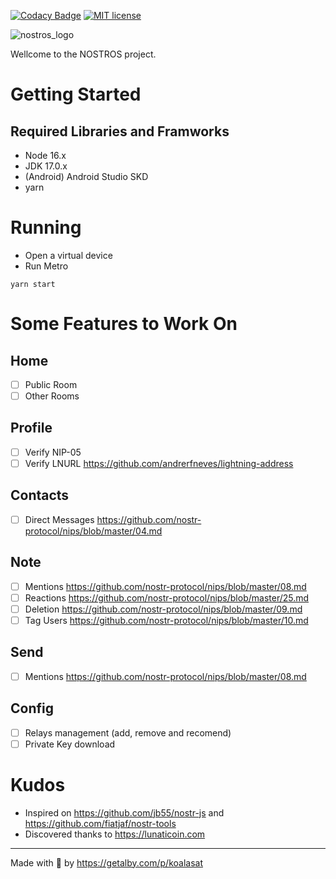 [![Codacy Badge](https://app.codacy.com/project/badge/Grade/db3100f978a542d588f8ae9a4abf2d55)](https://www.codacy.com/gh/KoalaSat/sats-4-likes-bot/dashboard?utm_source=github.com&amp;utm_medium=referral&amp;utm_content=KoalaSat/sats-4-likes-bot&amp;utm_campaign=Badge_Grade)
[![MIT license](https://img.shields.io/badge/license-MIT-green)](https://github.com/KoalaSat/sats-4-likes-bot/blob/main/LICENSE)

![nostros_logo](https://user-images.githubusercontent.com/111684255/197588983-2a196d74-0f1e-45e8-be56-0da8c1602835.png)

Wellcome to the NOSTROS project. 

# Getting Started

## Required Libraries and Framworks
- Node 16.x
- JDK 17.0.x
- (Android) Android Studio SKD
- yarn

# Running

- Open a virtual device
- Run Metro
```
yarn start
```

# Some Features to Work On

## Home
- [ ] Public Room
- [ ] Other Rooms
## Profile 
- [ ] Verify NIP-05
- [ ] Verify LNURL https://github.com/andrerfneves/lightning-address
## Contacts
- [ ] Direct Messages https://github.com/nostr-protocol/nips/blob/master/04.md
## Note
- [ ] Mentions https://github.com/nostr-protocol/nips/blob/master/08.md
- [ ] Reactions https://github.com/nostr-protocol/nips/blob/master/25.md
- [ ] Deletion https://github.com/nostr-protocol/nips/blob/master/09.md
- [ ] Tag Users https://github.com/nostr-protocol/nips/blob/master/10.md
## Send
- [ ] Mentions https://github.com/nostr-protocol/nips/blob/master/08.md
## Config
- [ ] Relays management (add, remove and recomend)
- [ ] Private Key download

# Kudos

- Inspired on https://github.com/jb55/nostr-js and https://github.com/fiatjaf/nostr-tools
- Discovered thanks to https://lunaticoin.com

------

Made with 🐨 by https://getalby.com/p/koalasat
